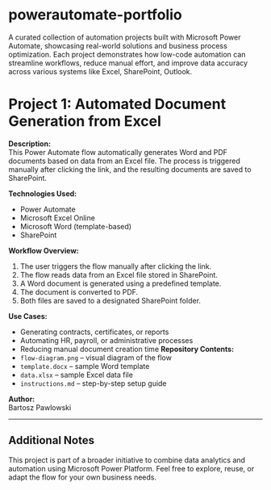 # powerautomate-portfolio
A curated collection of automation projects built with Microsoft Power Automate, showcasing real-world solutions and business process optimization. Each project demonstrates how low-code automation can streamline workflows, reduce manual effort, and improve data accuracy across various systems like Excel, SharePoint, Outlook.

# Project 1: Automated Document Generation from Excel

**Description:**  
This Power Automate flow automatically generates Word and PDF documents based on data from an Excel file. The process is triggered manually after clicking the link, and the resulting documents are saved to SharePoint.

**Technologies Used:**  
- Power Automate  
- Microsoft Excel Online  
- Microsoft Word (template-based)  
- SharePoint  

**Workflow Overview:**  
1. The user triggers the flow manually after clicking the link.
2. The flow reads data from an Excel file stored in SharePoint.  
3. A Word document is generated using a predefined template.  
4. The document is converted to PDF.  
5. Both files are saved to a designated SharePoint folder.

**Use Cases:**  
- Generating contracts, certificates, or reports  
- Automating HR, payroll, or administrative processes  
- Reducing manual document creation time
**Repository Contents:**  
- `flow-diagram.png` – visual diagram of the flow  
- `template.docx` – sample Word template  
- `data.xlsx` – sample Excel data file  
- `instructions.md` – step-by-step setup guide

**Author:**  
Bartosz Pawlowski

---

## Additional Notes

This project is part of a broader initiative to combine data analytics and automation using Microsoft Power Platform. Feel free to explore, reuse, or adapt the flow for your own business needs.

